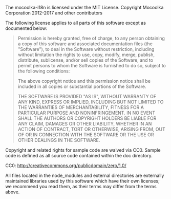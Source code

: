 The mocoolka-i18n is licensed under the MIT License.
Copyright Mocoolka Corporation 2012-2017 and other contributors

The following license applies to all parts of this software except as
documented below:


>
> Permission is hereby granted, free of charge, to any person obtaining
> a copy of this software and associated documentation files (the
> "Software"), to deal in the Software without restriction, including
> without limitation the rights to use, copy, modify, merge, publish,
> distribute, sublicense, and/or sell copies of the Software, and to
> permit persons to whom the Software is furnished to do so, subject to
> the following conditions:
>
> The above copyright notice and this permission notice shall be
> included in all copies or substantial portions of the Software.
>
> THE SOFTWARE IS PROVIDED "AS IS", WITHOUT WARRANTY OF ANY KIND,
> EXPRESS OR IMPLIED, INCLUDING BUT NOT LIMITED TO THE WARRANTIES OF
> MERCHANTABILITY, FITNESS FOR A PARTICULAR PURPOSE AND
> NONINFRINGEMENT. IN NO EVENT SHALL THE AUTHORS OR COPYRIGHT HOLDERS BE
> LIABLE FOR ANY CLAIM, DAMAGES OR OTHER LIABILITY, WHETHER IN AN ACTION
> OF CONTRACT, TORT OR OTHERWISE, ARISING FROM, OUT OF OR IN CONNECTION
> WITH THE SOFTWARE OR THE USE OR OTHER DEALINGS IN THE SOFTWARE.


Copyright and related rights for sample code are waived via CC0. Sample
code is defined as all source code contained within the doc directory.

CC0: http://creativecommons.org/publicdomain/zero/1.0/



All files located in the node_modules and external directories are
externally maintained libraries used by this software which have their
own licenses; we recommend you read them, as their terms may differ from
the terms above.

